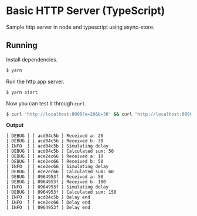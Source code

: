 # Basic HTTP Server (TypeScript)

Sample http server in node and typescript using async-store.

## Running

Install dependencies.

```bash
$ yarn
```

Run the http app server.

```bash
$ yarn start
```

Now you can test it through `curl`.

```bash
$ curl 'http://localhost:8000?a=20&b=30' && curl 'http://localhost:8000?a=10&b=50' && curl 'http://localhost:8000?a=50&b=100'
```

**Output**

```plain
[ DEBUG ] [ acd04c5b ] Received a: 20
[ DEBUG ] [ acd04c5b ] Received b: 30
[ INFO  ] [ acd04c5b ] Simulating delay
[ DEBUG ] [ acd04c5b ] Calculated sum: 50
[ DEBUG ] [ ece2ec66 ] Received a: 10
[ DEBUG ] [ ece2ec66 ] Received b: 50
[ INFO  ] [ ece2ec66 ] Simulating delay
[ DEBUG ] [ ece2ec66 ] Calculated sum: 60
[ DEBUG ] [ 0964953f ] Received a: 50
[ DEBUG ] [ 0964953f ] Received b: 100
[ INFO  ] [ 0964953f ] Simulating delay
[ DEBUG ] [ 0964953f ] Calculated sum: 150
[ INFO  ] [ acd04c5b ] Delay end
[ INFO  ] [ ece2ec66 ] Delay end
[ INFO  ] [ 0964953f ] Delay end
```
